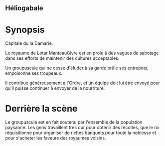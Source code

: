 Héliogabale
-----------

# Synopsis

Capitale du la Damarie.

Le royaume de Lotar ManteauGivre est en proie à des vagues de sabotage 
dans ses efforts de maintenir des cultures acceptables.

Un groupuscule qui ne cesse d'éluder à sa garde brûle ses entrepots, empoisonne
ses troupeaux.

Il contribue généreusement à l'Ordre, et un équipe doit lui être envoyé
pour qu'il puisse continuer à envoyer de la nourriture.

# Derrière la scène

Le groupuscule est en fait soutenu par l'ensemble de la population paysanne.
Les gens travaillent très dur pour obtenir des récoltes, que le roi réquisitionne
pour organiser de riches banquets pour toute la noblesse et pour s'acheter
les faveurs des royaumes voisins.
